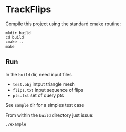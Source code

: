 # TrackFlips

Compile this project using the standard cmake routine:

    mkdir build
    cd build
    cmake ..
    make

## Run


In the `build` dir, need input files 
- `test.obj` intput triangle mesh
- `flips.txt` input sequence of flips
- `pts.txt` set of query pts

See `sample` dir for a simples test case

From within the `build` directory just issue:

    ./example


